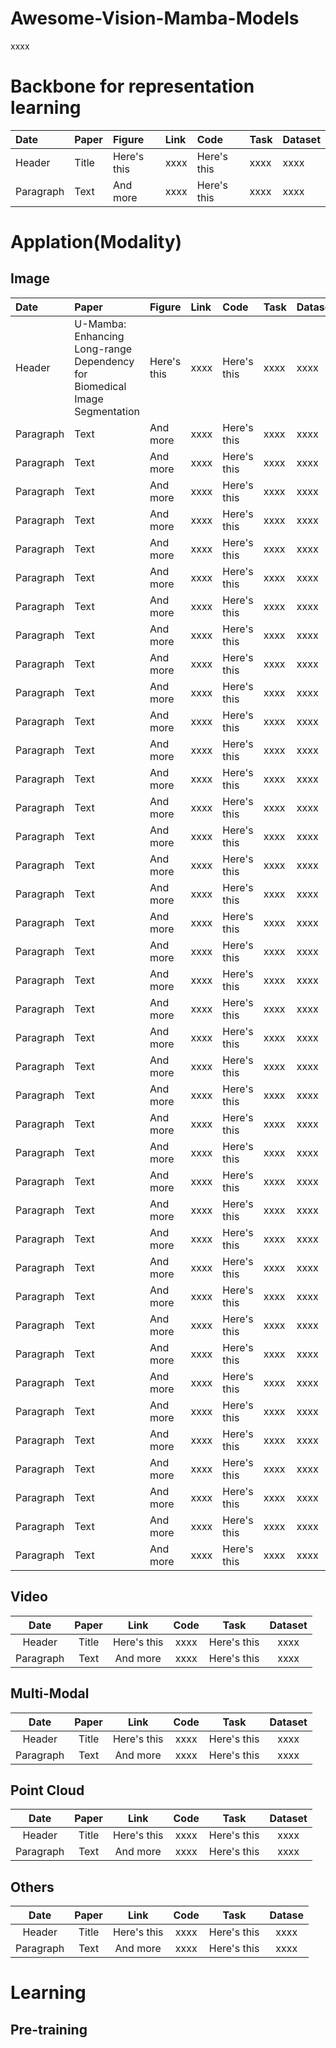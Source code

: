 # Awesome-Vision-Mamba-Models

xxxx

# Backbone for representation learning

| Date      | Paper | Figure    | Link | Code         | Task | Dataset |
| :-------- | :---- | :-------- | :--- | :----------- | :--- | :------ |
| Header    | Title | Here's this | xxxx | Here's this | xxxx | xxxx    |
| Paragraph | Text  | And more  | xxxx | Here's this | xxxx | xxxx    |

# Applation(Modality)
## Image

| Date      | Paper | Figure    | Link | Code         | Task | Dataset |
| :-------- | :---- | :-------- | :--- | :----------- | :--- | :------ |
| Header    | U-Mamba: Enhancing Long-range Dependency for Biomedical Image Segmentation | Here's this | xxxx | Here's this | xxxx | xxxx    |
| Paragraph | Text  | And more  | xxxx | Here's this | xxxx | xxxx    |
| Paragraph | Text  | And more  | xxxx | Here's this | xxxx | xxxx    |
| Paragraph | Text  | And more  | xxxx | Here's this | xxxx | xxxx    |
| Paragraph | Text  | And more  | xxxx | Here's this | xxxx | xxxx    |
| Paragraph | Text  | And more  | xxxx | Here's this | xxxx | xxxx    |
| Paragraph | Text  | And more  | xxxx | Here's this | xxxx | xxxx    |
| Paragraph | Text  | And more  | xxxx | Here's this | xxxx | xxxx    |
| Paragraph | Text  | And more  | xxxx | Here's this | xxxx | xxxx    |
| Paragraph | Text  | And more  | xxxx | Here's this | xxxx | xxxx    |
| Paragraph | Text  | And more  | xxxx | Here's this | xxxx | xxxx    |
| Paragraph | Text  | And more  | xxxx | Here's this | xxxx | xxxx    |
| Paragraph | Text  | And more  | xxxx | Here's this | xxxx | xxxx    |
| Paragraph | Text  | And more  | xxxx | Here's this | xxxx | xxxx    |
| Paragraph | Text  | And more  | xxxx | Here's this | xxxx | xxxx    |
| Paragraph | Text  | And more  | xxxx | Here's this | xxxx | xxxx    |
| Paragraph | Text  | And more  | xxxx | Here's this | xxxx | xxxx    |
| Paragraph | Text  | And more  | xxxx | Here's this | xxxx | xxxx    |
| Paragraph | Text  | And more  | xxxx | Here's this | xxxx | xxxx    |
| Paragraph | Text  | And more  | xxxx | Here's this | xxxx | xxxx    |
| Paragraph | Text  | And more  | xxxx | Here's this | xxxx | xxxx    |
| Paragraph | Text  | And more  | xxxx | Here's this | xxxx | xxxx    |
| Paragraph | Text  | And more  | xxxx | Here's this | xxxx | xxxx    |
| Paragraph | Text  | And more  | xxxx | Here's this | xxxx | xxxx    |
| Paragraph | Text  | And more  | xxxx | Here's this | xxxx | xxxx    |
| Paragraph | Text  | And more  | xxxx | Here's this | xxxx | xxxx    |
| Paragraph | Text  | And more  | xxxx | Here's this | xxxx | xxxx    |
| Paragraph | Text  | And more  | xxxx | Here's this | xxxx | xxxx    |
| Paragraph | Text  | And more  | xxxx | Here's this | xxxx | xxxx    |
| Paragraph | Text  | And more  | xxxx | Here's this | xxxx | xxxx    |
| Paragraph | Text  | And more  | xxxx | Here's this | xxxx | xxxx    |
| Paragraph | Text  | And more  | xxxx | Here's this | xxxx | xxxx    |
| Paragraph | Text  | And more  | xxxx | Here's this | xxxx | xxxx    |
| Paragraph | Text  | And more  | xxxx | Here's this | xxxx | xxxx    |
| Paragraph | Text  | And more  | xxxx | Here's this | xxxx | xxxx    |
| Paragraph | Text  | And more  | xxxx | Here's this | xxxx | xxxx    |
| Paragraph | Text  | And more  | xxxx | Here's this | xxxx | xxxx    |
| Paragraph | Text  | And more  | xxxx | Here's this | xxxx | xxxx    |
| Paragraph | Text  | And more  | xxxx | Here's this | xxxx | xxxx    |
| Paragraph | Text  | And more  | xxxx | Here's this | xxxx | xxxx    |
| Paragraph | Text  | And more  | xxxx | Here's this | xxxx | xxxx    |

## Video

| Date        | Paper       | Link          | Code          | Task          | Dataset      |
|    :----:   |    :----:   |    :----:     |    :----:     |    :----:     |    :----:    |
| Header      | Title       | Here's this   | xxxx          |Here's this   | xxxx          |
| Paragraph   | Text        | And more      | xxxx          |Here's this   | xxxx          |

## Multi-Modal

| Date        | Paper       | Link          | Code          | Task          | Dataset      |
|    :----:   |    :----:   |    :----:     |    :----:     |    :----:     |    :----:    |
| Header      | Title       | Here's this   | xxxx          |Here's this   | xxxx          |
| Paragraph   | Text        | And more      | xxxx          |Here's this   | xxxx          |

## Point Cloud
| Date        | Paper       | Link          | Code          | Task          | Dataset      |
|    :----:   |    :----:   |    :----:     |    :----:     |    :----:     |    :----:    |
| Header      | Title       | Here's this   | xxxx          |Here's this   | xxxx          |
| Paragraph   | Text        | And more      | xxxx          |Here's this   | xxxx          |

## Others
| Date        | Paper       | Link          | Code          | Task          | Datase       |
|    :----:   |    :----:   |    :----:     |    :----:     |    :----:     |    :----:    |
| Header      | Title       | Here's this   | xxxx          |Here's this   | xxxx          |
| Paragraph   | Text        | And more      | xxxx          |Here's this   | xxxx          |

# Learning

## Pre-training


